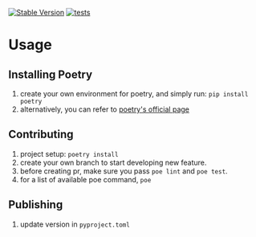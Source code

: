 [![Stable Version](https://img.shields.io/pypi/v/awesome-sso?label=stable)](https://pypi.org/project/awesome-sso/)
[![tests](https://github.com/MoBagel/awesome-sso/workflows/ci/badge.svg)](https://github.com/MoBagel/awesome-sso)

# Usage
## Installing Poetry
1. create your own environment for poetry, and simply run: `pip install poetry`
2. alternatively, you can refer to [poetry's official page](https://github.com/python-poetry/poetry)

## Contributing
1. project setup: `poetry install`
2. create your own branch to start developing new feature.
3. before creating pr, make sure you pass `poe lint` and `poe test`.
4. for a list of available poe command, `poe`

## Publishing
1. update version in `pyproject.toml`
